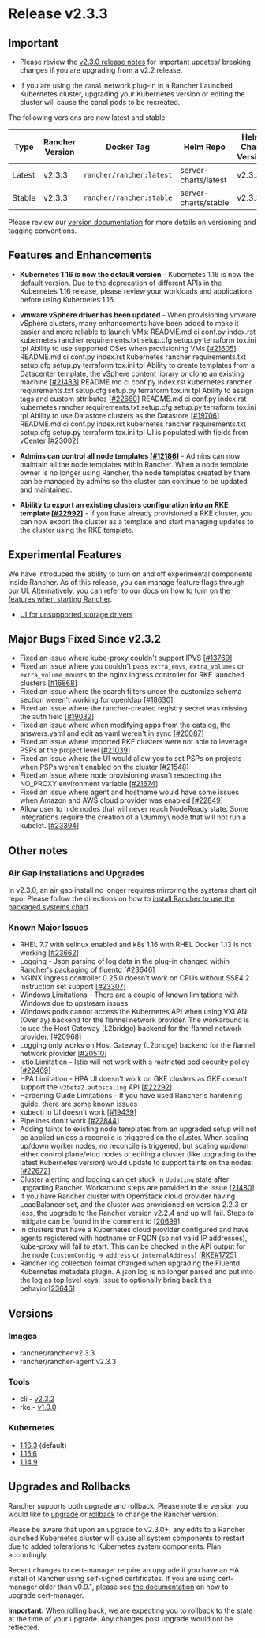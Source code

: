 # Release v2.3.3

## Important

- Please review the [v2.3.0 release notes](https://github.com/rancher/rancher/releases/tag/v2.3.0) for important updates/ breaking changes if you are upgrading from a v2.2 release.

- If you are using the `canal` network plug-in in a Rancher Launched Kubernetes cluster, upgrading your Kubernetes version or editing the cluster will cause the canal pods to be recreated. 

The following versions are now latest and stable:

 |Type | Rancher Version | Docker Tag |Helm Repo| Helm Chart Version |
 |---|---|---|---|---|
 | Latest | v2.3.3 | `rancher/rancher:latest` | server-charts/latest |v2.3.3 |
 | Stable | v2.3.3 | `rancher/rancher:stable` | server-charts/stable | v2.3.3 | 

Please review our [version documentation](https://rancher.com/docs/rancher/v2.x/en/installation/server-tags/) for more details on versioning and tagging conventions.

## Features and Enhancements
* **Kubernetes 1.16 is now the default version** - Kubernetes 1.16 is now the default version. Due to the deprecation of different APIs in the Kubernetes 1.16 release, please review your workloads and applications before using Kubernetes 1.16. 

* **vmware vSphere driver has been updated** - When provisioning vmware vSphere clusters, many enhancements have been added to make it easier and more reliable to launch VMs:
 README.md ci conf.py index.rst kubernetes rancher requirements.txt setup.cfg setup.py terraform tox.ini tpl Ability to use supported OSes when provisioning VMs [[#21605](https://github.com/rancher/rancher/issues/21605)]
 README.md ci conf.py index.rst kubernetes rancher requirements.txt setup.cfg setup.py terraform tox.ini tpl Ability to create templates from a Datacenter template, the vSphere content library or clone an existing machine [[#21483](https://github.com/rancher/rancher/issues/21483)]
 README.md ci conf.py index.rst kubernetes rancher requirements.txt setup.cfg setup.py terraform tox.ini tpl Ability to assign tags and custom attributes [[#22660](https://github.com/rancher/rancher/issues/22660)]
 README.md ci conf.py index.rst kubernetes rancher requirements.txt setup.cfg setup.py terraform tox.ini tpl Ability to use Datastore clusters as the Datastore [[#19706](https://github.com/rancher/rancher/issues/197067)]
 README.md ci conf.py index.rst kubernetes rancher requirements.txt setup.cfg setup.py terraform tox.ini tpl UI is populated with fields from vCenter [[#23002](https://github.com/rancher/rancher/issues/23002)]

* **Admins can control all node templates [[#12186](https://github.com/rancher/rancher/issues/12186)]** - Admins can now maintain all the node templates within Rancher. When a node template owner is no longer using Rancher, the node templates created by them can be managed by admins so the cluster can continue to be updated and maintained. 

* **Ability to export an existing clusters configuration into an RKE template [[#22992](https://github.com/rancher/rancher/issues/22992)]** - If you have already provisioned a RKE cluster, you can now export the cluster as a template and start managing updates to the cluster using the RKE template.

## Experimental Features

We have introduced the ability to turn on and off experimental components inside Rancher. As of this release, you can manage feature flags through our UI. Alternatively, you can refer to our [docs on how to turn on the features when starting Rancher](https://rancher.com/docs/rancher/v2.x/en/admin-settings/feature-flags/).

* [UI for unsupported storage drivers](https://rancher.com/docs/rancher/v2.x/en/admin-settings/feature-flags/enable-not-default-storage-drivers/)

## Major Bugs Fixed Since v2.3.2
- Fixed an issue where kube-proxy couldn't support IPVS [[#13769](https://github.com/rancher/rancher/issues/13769)] 
- Fixed an issue where you couldn't pass `extra_envs`, `extra_volumes` or `extra_volume_mounts` to the nginx ingress controller for RKE launched clusters [[#16868](https://github.com/rancher/rancher/issues/16868)]
- Fixed an issue where the search filters under the customize schema section weren't working for openldap [[#18630](https://github.com/rancher/rancher/issues/18630)]
- Fixed an issue where the rancher-created registry secret was missing the auth field [[#19032](https://github.com/rancher/rancher/issues/19032)]
- Fixed an issue where when modifying apps from the catalog, the answers.yaml and edit as yaml weren't in sync [[#20087](https://github.com/rancher/rancher/issues/20087)]
- Fixed an issue where imported RKE clusters were not able to leverage PSPs at the project level [[#21039](https://github.com/rancher/rancher/issues/21039)]
- Fixed an issue where the UI would allow you to set PSPs on projects when PSPs weren't enabled on the cluster [[#21548](https://github.com/rancher/rancher/issues/21548)]
- Fixed an issue where node provisioning wasn't respecting the NO_PROXY environment variable [[#21674](https://github.com/rancher/rancher/issues/21674)]
- Fixed an issue where agent and hostname would have some issues when Amazon and AWS cloud provider was enabled [[#22849](https://github.com/rancher/rancher/issues/22849)]
- Allow user to hide nodes that will never reach NodeReady state. Some integrations require the creation of a \dummy\ node that will not run a kubelet. [[#23394](https://github.com/rancher/rancher/issues/23394)]

## Other notes

### Air Gap Installations and Upgrades

In v2.3.0, an air gap install no longer requires mirroring the systems chart git repo. Please follow the directions on how to [install Rancher to use the packaged systems chart](https://rancher.com/docs/rancher/v2.x/en/installation/air-gap/install-rancher).

### Known Major Issues

- RHEL 7.7 with selinux enabled and k8s 1.16 with RHEL Docker 1.13 is not working [[#23662](https://github.com/rancher/rancher/issues/23662)]
- Logging - Json parsing of log data in the plug-in changed within Rancher's packaging of fluentd [[#23646](https://github.com/rancher/rancher/issues/23646)]
- NGINX ingress controller 0.25.0 doesn't work on CPUs without SSE4.2 instruction set support [[#23307](https://github.com/rancher/rancher/issues/23307)]
- Windows Limitations - There are a couple of known limitations with Windows due to upstream issues: 
 - Windows pods cannot access the Kubernetes API when using VXLAN (Overlay) backend for the flannel network provider. The workaround is to use the Host Gateway (L2bridge) backend for the flannel network provider. [[#20968](https://github.com/rancher/rancher/issues/20968)]
 - Logging only works on Host Gateway (L2bridge) backend for the flannel network provider [[#20510](https://github.com/rancher/rancher/issues/20510)]
- Istio Limitation - Istio will not work with a restricted pod security policy [[#22469](https://github.com/rancher/rancher/issues/22469)]
- HPA Limitation - HPA UI doesn't work on GKE clusters as GKE doesn't support the `v2beta2.autoscaling` API [[#22292](https://github.com/rancher/rancher/issues/22292)]
- Hardening Guide Limitations - If you have used Rancher's hardening guide, there are some known issues
 - kubectl in UI doesn't work [[#19439](https://github.com/rancher/rancher/issues/19439)]
 - Pipelines don't work [[#22844](https://github.com/rancher/rancher/issues/22844)]
- Adding taints to existing node templates from an upgraded setup will not be applied unless a reconcile is triggered on the cluster. When scaling up/down worker nodes, no reconcile is triggered, but scaling up/down either control plane/etcd nodes or editing a cluster (like upgrading to the latest Kubernetes version) would update to support taints on the nodes. [[#22672](https://github.com/rancher/rancher/issues/22672)]
- Cluster alerting and logging can get stuck in `Updating` state after upgrading Rancher. Workaround steps are provided in the issue [[21480](https://github.com/rancher/rancher/issues/21480)]
- If you have Rancher cluster with OpenStack cloud provider having LoadBalancer set, and the cluster was provisioned on version 2.2.3 or less, the upgrade to the Rancher version v2.2.4 and up will fail. Steps to mitigate can be found in the comment to [[20699](https://github.com/rancher/rancher/issues/20699)]
- In clusters that have a Kubernetes cloud provider configured and have agents registered with hostname or FQDN (so not valid IP addresses), kube-proxy will fail to start. This can be checked in the API output for the node (`customConfig` -> `address` or `internalAddress`) [[RKE#1725](https://github.com/rancher/rke/issues/1725)]
- Rancher log collection format changed when upgrading the Fluentd Kubernetes metadata plugin. A json log is no longer parsed and put into the log as top level keys. Issue to optionally bring back this behavior[[23646](https://github.com/rancher/rancher/issues/23646)]

## Versions

### Images
- rancher/rancher:v2.3.3
- rancher/rancher-agent:v2.3.3

### Tools
- cli - [v2.3.2](https://github.com/rancher/cli/releases/tag/v2.3.2)
- rke - [v1.0.0](https://github.com/rancher/rke/releases/tag/v1.0.0)

### Kubernetes

- [1.16.3](https://github.com/rancher/hyperkube/releases/tag/v1.16.3-rancher1) 
(default)
- [1.15.6](https://github.com/rancher/hyperkube/releases/tag/v1.15.6-rancher1) 
- [1.14.9](https://github.com/rancher/hyperkube/releases/tag/v1.14.9-rancher1) 

## Upgrades and Rollbacks

Rancher supports both upgrade and rollback. Please note the version you would like to [upgrade](https://rancher.com/docs/rancher/v2.x/en/upgrades/) or [rollback](https://rancher.com/docs/rancher/v2.x/en/backups/rollbacks/) to change the Rancher version.

Please be aware that upon an upgrade to v2.3.0+, any edits to a Rancher launched Kubernetes cluster will cause all system components to restart due to added tolerations to Kubernetes system components. Plan accordingly.

Recent changes to cert-manager require an upgrade if you have an HA install of Rancher using self-signed certificates. If you are using cert-manager older than v0.9.1, please see [the documentation](https://rancher.com/docs/rancher/v2.x/en/installation/options/upgrading-cert-manager/) on how to upgrade cert-manager.

**Important:** When rolling back, we are expecting you to rollback to the state at the time of your upgrade. Any changes post upgrade would not be reflected. 